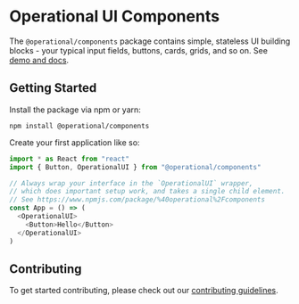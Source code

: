 # Operational UI Components

The `@operational/components` package contains simple, stateless UI building blocks - your typical input fields, buttons, cards, grids, and so on. See [demo and docs](https://operational-ui.js.org/).

## Getting Started

Install the package via npm or yarn:

`npm install @operational/components`

Create your first application like so:

```js static
import * as React from "react"
import { Button, OperationalUI } from "@operational/components"

// Always wrap your interface in the `OperationalUI` wrapper,
// which does important setup work, and takes a single child element.
// See https://www.npmjs.com/package/%40operational%2Fcomponents
const App = () => (
  <OperationalUI>
    <Button>Hello</Button>
  </OperationalUI>
)
```

## Contributing

To get started contributing, please check out our [contributing guidelines](CONTRIBUTING.md).
